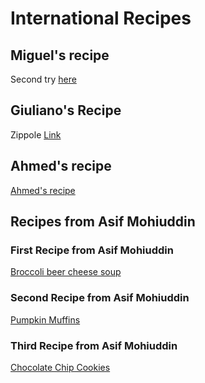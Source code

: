 # International Recipes

## Miguel's recipe
Second try
[here](myrecipe.md)

## Giuliano's Recipe
Zippole
[Link](zippole.md)

## Ahmed's recipe
[Ahmed's recipe](myreci.md)

## Recipes from Asif Mohiuddin

### First Recipe from Asif Mohiuddin
[Broccoli beer cheese soup](broccoli-beer-cheese-soup.md)

### Second Recipe from Asif Mohiuddin
[Pumpkin Muffins](Pumpkin_Muffins.md)

### Third Recipe from Asif Mohiuddin
[Chocolate Chip Cookies](Chocolate_Chip_Cookies.md)
